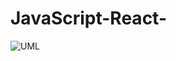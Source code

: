 # JavaScript-React-

![UML](https://user-images.githubusercontent.com/62612527/156094144-23dbb8b5-6574-46a9-a39e-22b1b192b6e5.png)
